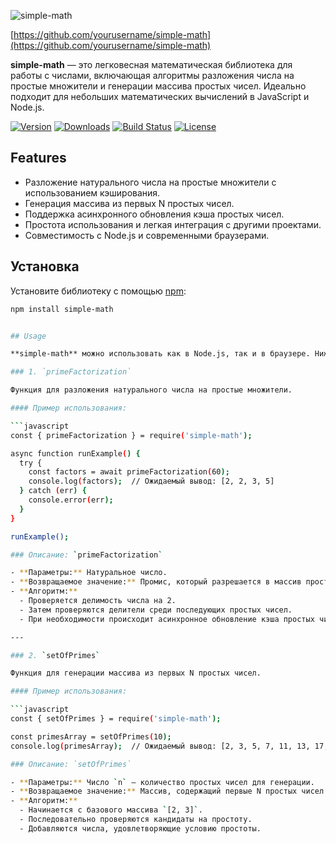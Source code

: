 ![simple-math](https://raw.githubusercontent.com/yourusername/simple-math/main/misc/img/simple-math-logo.png)

[https://github.com/yourusername/simple-math](https://github.com/yourusername/simple-math)

**simple-math** — это легковесная математическая библиотека для работы с числами, включающая алгоритмы разложения числа на простые множители и генерации массива простых чисел. Идеально подходит для небольших математических вычислений в JavaScript и Node.js.

[![Version](https://img.shields.io/npm/v/simple-math.svg)](https://www.npmjs.com/package/simple-math)
[![Downloads](https://img.shields.io/npm/dm/simple-math.svg)](https://www.npmjs.com/package/simple-math)
[![Build Status](https://github.com/yourusername/simple-math/workflows/Node.js%20CI/badge.svg)](https://github.com/yourusername/simple-math/actions)
[![License](https://img.shields.io/github/license/yourusername/simple-math.svg)](https://github.com/yourusername/simple-math/blob/master/LICENSE)

## Features

- Разложение натурального числа на простые множители с использованием кэширования.
- Генерация массива из первых N простых чисел.
- Поддержка асинхронного обновления кэша простых чисел.
- Простота использования и легкая интеграция с другими проектами.
- Совместимость с Node.js и современными браузерами.

## Установка

Установите библиотеку с помощью [npm](https://www.npmjs.com/package/simple-math):

````bash
npm install simple-math


## Usage

**simple-math** можно использовать как в Node.js, так и в браузере. Ниже приведены примеры использования основных функций:

### 1. `primeFactorization`

Функция для разложения натурального числа на простые множители.

#### Пример использования:

```javascript
const { primeFactorization } = require('simple-math');

async function runExample() {
  try {
    const factors = await primeFactorization(60);
    console.log(factors);  // Ожидаемый вывод: [2, 2, 3, 5]
  } catch (err) {
    console.error(err);
  }
}

runExample();

### Описание: `primeFactorization`

- **Параметры:** Натуральное число.
- **Возвращаемое значение:** Промис, который разрешается в массив простых множителей.
- **Алгоритм:**
  - Проверяется делимость числа на 2.
  - Затем проверяются делители среди последующих простых чисел.
  - При необходимости происходит асинхронное обновление кэша простых чисел.

---

### 2. `setOfPrimes`

Функция для генерации массива из первых N простых чисел.

#### Пример использования:

```javascript
const { setOfPrimes } = require('simple-math');

const primesArray = setOfPrimes(10);
console.log(primesArray);  // Ожидаемый вывод: [2, 3, 5, 7, 11, 13, 17, 19, 23, 29]

### Описание: `setOfPrimes`

- **Параметры:** Число `n` — количество простых чисел для генерации.
- **Возвращаемое значение:** Массив, содержащий первые N простых чисел.
- **Алгоритм:**
  - Начинается с базового массива `[2, 3]`.
  - Последовательно проверяются кандидаты на простоту.
  - Добавляются числа, удовлетворяющие условию простоты.
````

